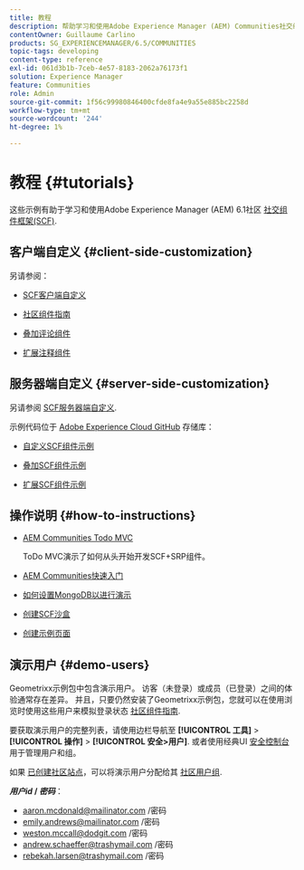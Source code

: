 ```yaml
---
title: 教程
description: 帮助学习和使用Adobe Experience Manager (AEM) Communities社交组件框架(SCF)的示例
contentOwner: Guillaume Carlino
products: SG_EXPERIENCEMANAGER/6.5/COMMUNITIES
topic-tags: developing
content-type: reference
exl-id: 061d3b1b-7ceb-4e57-8183-2062a76173f1
solution: Experience Manager
feature: Communities
role: Admin
source-git-commit: 1f56c99980846400cfde8fa4e9a55e885bc2258d
workflow-type: tm+mt
source-wordcount: '244'
ht-degree: 1%

---
```


# 教程 {#tutorials}

这些示例有助于学习和使用Adobe Experience Manager (AEM) 6.1社区 [社交组件框架(SCF)](scf.md).

## 客户端自定义 {#client-side-customization}

另请参阅：

* [SCF客户端自定义](client-customize.md)

* [社区组件指南](components-guide.md)

* [叠加评论组件](overlay-comments.md)

* [扩展注释组件](extend-comments.md)

## 服务器端自定义 {#server-side-customization}

另请参阅 [SCF服务器端自定义](server-customize.md).

示例代码位于 [Adobe Experience Cloud GitHub](https://github.com/Adobe-Marketing-Cloud) 存储库：

* [自定义SCF组件示例](https://github.com/Adobe-Marketing-Cloud/aem-scf-sample-components-customize)

* [叠加SCF组件示例](https://github.com/Adobe-Marketing-Cloud/aem-scf-sample-components-overlay)

* [扩展SCF组件示例](https://github.com/Adobe-Marketing-Cloud/aem-scf-sample-components-extension)

## 操作说明 {#how-to-instructions}

* [AEM Communities Todo MVC](https://github.com/Adobe-Marketing-Cloud/aem-communities-todomvc-sample)

  ToDo MVC演示了如何从头开始开发SCF+SRP组件。

* [AEM Communities快速入门](getting-started.md)

* [如何设置MongoDB以进行演示](demo-mongo.md)

* [创建SCF沙盒](an-scf-sandbox.md)

* [创建示例页面](create-sample-page.md)

## 演示用户 {#demo-users}

Geometrixx示例包中包含演示用户。 访客（未登录）或成员（已登录）之间的体验通常存在差异。 并且，只要仍然安装了Geometrixx示例包，您就可以在使用浏览时使用这些用户来模拟登录状态 [社区组件指南](components-guide.md).

要获取演示用户的完整列表，请使用边栏导航至 **[!UICONTROL 工具]** > **[!UICONTROL 操作]** > **[!UICONTROL 安全>用户]**. 或者使用经典UI [安全控制台](http://localhost:4502/useradmin) 用于管理用户和组。

如果 [已创建社区站点](getting-started.md)，可以将演示用户分配给其 [社区用户组](users.md).

***用户id* / *密码***：

* aaron.mcdonald@mailinator.com /密码
* emily.andrews@mailinator.com /密码
* weston.mccall@dodgit.com /密码
* andrew.schaeffer@trashymail.com /密码
* rebekah.larsen@trashymail.com /密码
